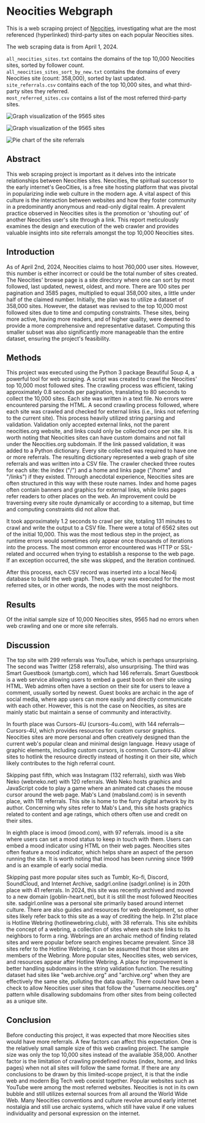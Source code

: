 # Neocities Webgraph

This is a web scraping project of [Neocities](https://neocities.org), investigating what are the most referenced (hyperlinked) third-party sites on each popular Neocities sites.

The web scraping data is from April 1, 2024.

`all_neocities_sites.txt` contains the domains of the top 10,000 Neocities sites, sorted by follower count.\
`all_neocities_sites_sort_by_new.txt` contains the domains of every Neocities site (count: 358,000), sorted by last updated.\
`site_referrals.csv` contains each of the top 10,000 sites, and what third-party sites they referred.\
`most_referred_sites.csv` contains a list of the most referred third-party sites.

![Graph visualization of the 9565 sites](https://github.com/pastelorange/neocities-site-referrals/blob/main/Screenshot%202024-04-03%20114715.png?raw=true)

![Graph visualization of the 9565 sites](https://github.com/pastelorange/neocities-site-referrals/blob/main/Screenshot%202024-04-03%20114809.png?raw=true)

![Pie chart of the site referrals](https://cdn.discordapp.com/attachments/1142497370899222538/1331782055692079195/image.png?ex=6792de31&is=67918cb1&hm=6c609de2c7d47974c36180f712fe7ba40831037e1be1240c80877a2023ae58f2&)

## Abstract

This web scraping project is important as it delves into the intricate relationships
between Neocities sites. Neocities, the spiritual successor to the early internet's
GeoCities, is a free site hosting platform that was pivotal in popularizing indie web
culture in the modern age. A vital aspect of this culture is the interaction between
websites and how they foster community in a predominantly anonymous and read-only
digital realm. A prevalent practice observed in Neocities sites is the promotion or
'shouting out' of another Neocities user's site through a link. This report meticulously
examines the design and execution of the web crawler and provides valuable insights
into site referrals amongst the top 10,000 Neocities sites.

## Introduction

As of April 2nd, 2024, Neocities claims to host 760,000 user sites. However, this
number is either incorrect or could be the total number of sites created. The Neocities'
browse page is a site directory where one can sort by most followed, last updated,
newest, oldest, and more. There are 100 sites per pagination and 3585 pages, multiplied
to equal 358,000 sites, a little under half of the claimed number. Initially, the plan was
to utilize a dataset of 358,000 sites. However, the dataset was revised to the top 10,000
most followed sites due to time and computing constraints. These sites, being more
active, having more readers, and of higher quality, were deemed to provide a more
comprehensive and representative dataset. Computing this smaller subset was also
significantly more manageable than the entire dataset, ensuring the project's feasibility.

## Methods

This project was executed using the Python 3 package Beautiful Soup 4, a
powerful tool for web scraping. A script was created to crawl the Neocities' top 10,000
most followed sites. The crawling process was efficient, taking approximately 0.8
seconds per pagination, translating to 80 seconds to collect the 10,000 sites. Each site
was written in a text file. No errors were encountered parsing the HTML.
A second crawling process followed, where each site was crawled and checked for
external links (i.e., links not referring to the current site). This process heavily utilized
string parsing and validation. Validation only accepted external links, not the parent
neocities.org website, and links could only be collected once per site. It is worth noting
that Neocities sites can have custom domains and not fall under the Neocities.org
subdomain. If the link passed validation, it was added to a Python dictionary. Every site
collected was required to have one or more referrals. The resulting dictionary
represented a web graph of site referrals and was written into a CSV file.
The crawler checked three routes for each site: the index ("/") and a home and
links page ("/home" and "/links") if they existed. Through anecdotal experience, Neocities
sites are often structured in this way with these route names. Index and home pages
often contain banners and graphics for external links, while links pages refer readers to
other places on the web. An improvement could be traversing every site route
dynamically or according to a sitemap, but time and computing constraints did not allow
that.

It took approximately 1.2 seconds to crawl per site, totaling 131 minutes to crawl
and write the output to a CSV file. There were a total of 6562 sites out of the initial
10,000. This was the most tedious step in the project, as runtime errors would
sometimes only appear once thousands of iterations into the process. The most
common error encountered was HTTP or SSL-related and occurred when trying to
establish a response to the web page. If an exception occurred, the site was skipped,
and the iteration continued.

After this process, each CSV record was inserted into a local Neo4j database to
build the web graph. Then, a query was executed for the most referred sites, or in other
words, the nodes with the most neighbors.

## Results

Of the initial sample size of 10,000 Neocities sites, 9565 had no errors when web
crawling and one or more site referrals.

## Discussion

The top site with 299 referrals was YouTube, which is perhaps unsurprising. The
second was Twitter (258 referrals), also unsurprising. The third was Smart Guestbook
(smartgb.com), which had 146 referrals. Smart Guestbook is a web service allowing users
to embed a guest book on their site using HTML. Web admins often have a section on
their site for users to leave a comment, usually sorted by newest. Guest books are
archaic in the age of social media, where app users can more easily and directly
communicate with each other. However, this is not the case on Neocities, as sites are
mainly static but maintain a sense of community and interactivity.

In fourth place was Cursors-4U (cursors-4u.com), with 144 referrals—Cursors-4U,
which provides resources for custom cursor graphics. Neocities sites are more personal
and often creatively designed than the current web's popular clean and minimal design
language. Heavy usage of graphic elements, including custom cursors, is common.
Cursors-4U allow sites to hotlink the resource directly instead of hosting it on their site,
which likely contributes to the high referral count.

Skipping past fifth, which was Instagram (132 referrals), sixth was Web Neko
(webneko.net) with 120 referrals. Web Neko hosts graphics and JavaScript code to play a
game where an animated cat chases the mouse cursor around the web page.
Mab's Land (mabsland.com) is in seventh place, with 118 referrals. This site is
home to the furry digital artwork by its author. Concerning why sites refer to Mab's Land,
this site hosts graphics related to content and age ratings, which others often use and
credit on their sites.

In eighth place is imood (imood.com), with 97 referrals. imood is a site where
users can set a mood status to keep in touch with them. Users can embed a mood
indicator using HTML on their web pages. Neocities sites often feature a mood
indicator, which helps share an aspect of the person running the site. It is worth noting
that imood has been running since 1999 and is an example of early social media.

Skipping past more popular sites such as Tumblr, Ko-fi, Discord, SoundCloud, and
Internet Archive, sadgrl.online (sadgrl.online) is in 20th place with 41 referrals. In 2024,
this site was recently archived and moved to a new domain (goblin-heart.net), but it is
still the most followed Neocities site. sadgirl.online was a personal site primarily based
around internet culture. There are also guides and resources for web development, so
other sites likely refer back to this site as a way of crediting the help.
In 21st place is Hotline Webring (hotlinewebring.club), with 38 referrals. This site
exhibits the concept of a webring, a collection of sites where each site links to its
neighbors to form a ring. Webrings are an archaic method of finding related sites and
were popular before search engines became prevalent. Since 38 sites refer to the
Hotline Webring, it can be assumed that those sites are members of the Webring. More
popular sites, Neocities sites, web services, and resources appear after Hotline Webring.
A place for improvement is better handling subdomains in the string validation
function. The resulting dataset had sites like "web.archive.org" and "archive.org" when
they are effectively the same site, polluting the data quality. There could have been a
check to allow Neocities user sites that follow the "username.neocities.org" pattern while
disallowing subdomains from other sites from being collected as a unique site.

## Conclusion

Before conducting this project, it was expected that more Neocities sites would
have more referrals. A few factors can affect this expectation. One is the relatively small
sample size of this web crawling project. The sample size was only the top 10,000 sites
instead of the available 358,000. Another factor is the limitation of crawling predefined
routes (index, home, and links pages) when not all sites will follow the same format.
If there are any conclusions to be drawn by this limited-scope project, it is that
the indie web and modern Big Tech web coexist together. Popular websites such as
YouTube were among the most referred websites. Neocities is not in its own bubble and
still utilizes external sources from all around the World Wide Web. Many Neocities
conventions and culture revolve around early internet nostalgia and still use archaic
systems, which still have value if one values individuality and personal expression on the
internet.
